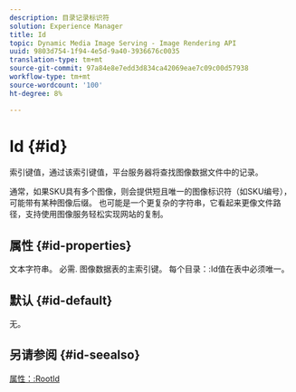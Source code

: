 ```yaml
---
description: 目录记录标识符
solution: Experience Manager
title: Id
topic: Dynamic Media Image Serving - Image Rendering API
uuid: 9803d754-1f94-4e5d-9a40-3936676c0035
translation-type: tm+mt
source-git-commit: 97a84e8e7edd3d834ca42069eae7c09c00d57938
workflow-type: tm+mt
source-wordcount: '100'
ht-degree: 8%

---
```



# Id {#id}

索引键值，通过该索引键值，平台服务器将查找图像数据文件中的记录。

通常，如果SKU具有多个图像，则会提供短且唯一的图像标识符（如SKU编号），可能带有某种图像后缀。 也可能是一个更复杂的字符串，它看起来更像文件路径，支持使用图像服务轻松实现网站的复制。

## 属性 {#id-properties}

文本字符串。 必需. 图像数据表的主索引键。 每个目录：:Id值在表中必须唯一。

## 默认 {#id-default}

无。

## 另请参阅 {#id-seealso}

[属性：:RootId](/help/aem-is-ir-api/is-api/image-catalog/image-serving-api-ref/c-image-catalog-reference/c-attributes-reference/r-rootid.md)